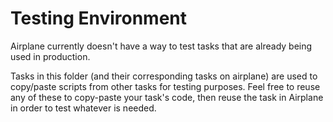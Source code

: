 # Testing Environment

Airplane currently doesn't have a way to test tasks that are already being used in production.

Tasks in this folder (and their corresponding tasks on airplane) are used to copy/paste scripts from other tasks for
testing purposes. Feel free to reuse any of these to copy-paste your task's code, then reuse the task in Airplane in
order to test whatever is needed.
